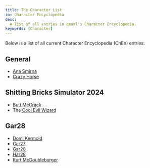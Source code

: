 ```yaml
---
title: The Character List
in: Character Encyclopedia
desc:
  A list of all entries in qeaml's Character Encyclopedia.
keywords: [Character]
---
```


Below is a list of all current Character Encyclopedia (ChEn) entries:

## General

* [Ana Smirna]
* [Crazy Horse]

## Shitting Bricks Simulator 2024

* [Butt McCrack]
* The [Cool Evil Wizard]

## Gar28

* [Domi Kermoid]
* [Gar27]
* [Gar28]
* [Har28]
* [Kurt McDoubleburger]

[Ana Smirna]: /character/AnaSmirna
[Butt McCrack]: /character/ButtMcCrack
[Cool Evil Wizard]: /character/CoolEvilWizard
[Crazy Horse]: /character/CrazyHorse
[Domi Kermoid]: /character/DomiKermoid
[Gar27]: /character/Gar27
[Gar28]: /character/Gar28
[Har28]: /character/Har28
[Kurt McDoubleburger]: /character/KurtMcDoubleburger
